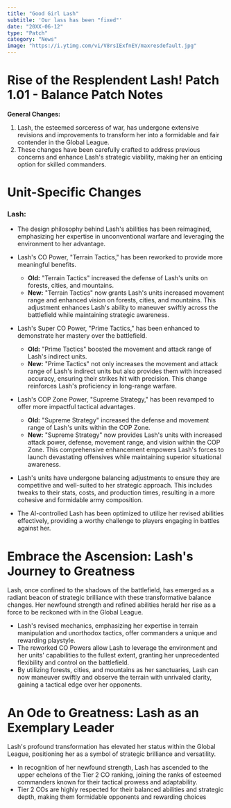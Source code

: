 ```yaml
---
title: "Good Girl Lash"
subtitle: 'Our lass has been "fixed"'
date: "20XX-06-12"
type: "Patch"
category: "News"
image: "https://i.ytimg.com/vi/V8rsIExfnEY/maxresdefault.jpg"
---
```


# Rise of the Resplendent Lash! Patch 1.01 - Balance Patch Notes

**General Changes:**

1. Lash, the esteemed sorceress of war, has undergone extensive revisions and improvements to transform her into a formidable and fair contender in the Global League.
2. These changes have been carefully crafted to address previous concerns and enhance Lash's strategic viability, making her an enticing option for skilled commanders.

# Unit-Specific Changes

### Lash:

- The design philosophy behind Lash's abilities has been reimagined, emphasizing her expertise in unconventional warfare and leveraging the environment to her advantage.

- Lash's CO Power, "Terrain Tactics," has been reworked to provide more meaningful benefits.

  - **Old:** "Terrain Tactics" increased the defense of Lash's units on forests, cities, and mountains.
  - **New:** "Terrain Tactics" now grants Lash's units increased movement range and enhanced vision on forests, cities, and mountains. This adjustment enhances Lash's ability to maneuver swiftly across the battlefield while maintaining strategic awareness.

- Lash's Super CO Power, "Prime Tactics," has been enhanced to demonstrate her mastery over the battlefield.

  - **Old:** "Prime Tactics" boosted the movement and attack range of Lash's indirect units.
  - **New:** "Prime Tactics" not only increases the movement and attack range of Lash's indirect units but also provides them with increased accuracy, ensuring their strikes hit with precision. This change reinforces Lash's proficiency in long-range warfare.

- Lash's COP Zone Power, "Supreme Strategy," has been revamped to offer more impactful tactical advantages.

  - **Old:** "Supreme Strategy" increased the defense and movement range of Lash's units within the COP Zone.
  - **New:** "Supreme Strategy" now provides Lash's units with increased attack power, defense, movement range, and vision within the COP Zone. This comprehensive enhancement empowers Lash's forces to launch devastating offensives while maintaining superior situational awareness.

- Lash's units have undergone balancing adjustments to ensure they are competitive and well-suited to her strategic approach. This includes tweaks to their stats, costs, and production times, resulting in a more cohesive and formidable army composition.

- The AI-controlled Lash has been optimized to utilize her revised abilities effectively, providing a worthy challenge to players engaging in battles against her.

# Embrace the Ascension: Lash's Journey to Greatness

Lash, once confined to the shadows of the battlefield, has emerged as a radiant beacon of strategic brilliance with these transformative balance changes. Her newfound strength and refined abilities herald her rise as a force to be reckoned with in the Global League.

- Lash's revised mechanics, emphasizing her expertise in terrain manipulation and unorthodox tactics, offer commanders a unique and rewarding playstyle.
- The reworked CO Powers allow Lash to leverage the environment and her units' capabilities to the fullest extent, granting her unprecedented flexibility and control on the battlefield.
- By utilizing forests, cities, and mountains as her sanctuaries, Lash can now maneuver swiftly and observe the terrain with unrivaled clarity, gaining a tactical edge over her opponents.

# An Ode to Greatness: Lash as an Exemplary Leader

Lash's profound transformation has elevated her status within the Global League, positioning her as a symbol of strategic brilliance and versatility.

- In recognition of her newfound strength, Lash has ascended to the upper echelons of the Tier 2 CO ranking, joining the ranks of esteemed commanders known for their tactical prowess and adaptability.
- Tier 2 COs are highly respected for their balanced abilities and strategic depth, making them formidable opponents and rewarding choices
